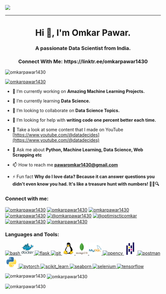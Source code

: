 
![](https://media.giphy.com/media/qgQUggAC3Pfv687qPC/giphy.gif)

------

<h1 align="center">Hi 👋, I'm Omkar Pawar.</h1>
<h3 align="center">A passionate Data Scientist from India.</h3>
<h3 align="center"> Connect With Me: https://linktr.ee/omkarpawar1430 </h3>
<p align="left"> <img src="https://komarev.com/ghpvc/?username=omkarpawar1430&label=Profile%20views&color=0e75b6&style=flat" alt="omkarpawar1430" /> </p>

<p align="left"> <a href="https://github.com/ryo-ma/github-profile-trophy"><img src="https://github-profile-trophy.vercel.app/?username=omkarpawar1430" alt="omkarpawar1430" /></a> </p>

- 🔭 I’m currently working on **Amazing Machine Learning Projects.**

- 🌱 I’m currently learning **Data Science.**

- 👯 I’m looking to collaborate on **Data Science Topics.**

- 🤝 I’m looking for help with **writing code one percent better each time.**

- 🔴 Take a look at some content that I made on YouTube [https://www.youtube.com/@datadecides](https://www.youtube.com/@datadecides)

- 💬 Ask me about **Python, Machine Learning, Data Science, Web Scrapping etc**

- 📫 How to reach me **pawaromkar1430@gmail.com**

- ⚡ Fun fact **Why do I love data? Because it can answer questions you didn't even know you had. It's like a treasure hunt with numbers! 🕵️‍♂️🔍**

<h3 align="left">Connect with me:</h3>
<p align="left">
<a href="https://twitter.com/omkarpawar1430" target="blank"><img align="center" src="https://raw.githubusercontent.com/rahuldkjain/github-profile-readme-generator/master/src/images/icons/Social/twitter.svg" alt="omkarpawar1430" height="30" width="40" /></a>
<a href="https://linkedin.com/in/omkarpawar1430" target="blank"><img align="center" src="https://raw.githubusercontent.com/rahuldkjain/github-profile-readme-generator/master/src/images/icons/Social/linked-in-alt.svg" alt="omkarpawar1430" height="30" width="40" /></a>
<a href="https://kaggle.com/omkarpawar1430" target="blank"><img align="center" src="https://raw.githubusercontent.com/rahuldkjain/github-profile-readme-generator/master/src/images/icons/Social/kaggle.svg" alt="omkarpawar1430" height="30" width="40" /></a>
<a href="https://instagram.com/omkarpawar1430" target="blank"><img align="center" src="https://raw.githubusercontent.com/rahuldkjain/github-profile-readme-generator/master/src/images/icons/Social/instagram.svg" alt="omkarpawar1430" height="30" width="40" /></a>
<a href="https://medium.com/@omkarpawar1430" target="blank"><img align="center" src="https://raw.githubusercontent.com/rahuldkjain/github-profile-readme-generator/master/src/images/icons/Social/medium.svg" alt="@omkarpawar1430" height="30" width="40" /></a>
<a href="https://www.youtube.com/@optimisticomkar" target="blank"><img align="center" src="https://raw.githubusercontent.com/rahuldkjain/github-profile-readme-generator/master/src/images/icons/Social/youtube.svg" alt="@optimiscticomkar" height="30" width="40" /></a>
<a href="https://www.hackerrank.com/omkarpawar1430" target="blank"><img align="center" src="https://raw.githubusercontent.com/rahuldkjain/github-profile-readme-generator/master/src/images/icons/Social/hackerrank.svg" alt="omkarpawar1430" height="30" width="40" /></a>
<a href="https://www.leetcode.com/omkarpawar1430" target="blank"><img align="center" src="https://raw.githubusercontent.com/rahuldkjain/github-profile-readme-generator/master/src/images/icons/Social/leet-code.svg" alt="omkarpawar1430" height="30" width="40" /></a>
</p>

<h3 align="left">Languages and Tools:</h3>
<p align="left"> <a href="https://www.gnu.org/software/bash/" target="_blank" rel="noreferrer"> <img src="https://www.vectorlogo.zone/logos/gnu_bash/gnu_bash-icon.svg" alt="bash" width="40" height="40"/> </a> <a href="https://www.docker.com/" target="_blank" rel="noreferrer"> <img src="https://raw.githubusercontent.com/devicons/devicon/master/icons/docker/docker-original-wordmark.svg" alt="docker" width="40" height="40"/> </a> <a href="https://flask.palletsprojects.com/" target="_blank" rel="noreferrer"> <img src="https://www.vectorlogo.zone/logos/pocoo_flask/pocoo_flask-icon.svg" alt="flask" width="40" height="40"/> </a> <a href="https://git-scm.com/" target="_blank" rel="noreferrer"> <img src="https://www.vectorlogo.zone/logos/git-scm/git-scm-icon.svg" alt="git" width="40" height="40"/> </a> <a href="https://www.linux.org/" target="_blank" rel="noreferrer"> <img src="https://raw.githubusercontent.com/devicons/devicon/master/icons/linux/linux-original.svg" alt="linux" width="40" height="40"/> </a> <a href="https://www.mongodb.com/" target="_blank" rel="noreferrer"> <img src="https://raw.githubusercontent.com/devicons/devicon/master/icons/mongodb/mongodb-original-wordmark.svg" alt="mongodb" width="40" height="40"/> </a> <a href="https://www.mysql.com/" target="_blank" rel="noreferrer"> <img src="https://raw.githubusercontent.com/devicons/devicon/master/icons/mysql/mysql-original-wordmark.svg" alt="mysql" width="40" height="40"/> </a> <a href="https://opencv.org/" target="_blank" rel="noreferrer"> <img src="https://www.vectorlogo.zone/logos/opencv/opencv-icon.svg" alt="opencv" width="40" height="40"/> </a> <a href="https://pandas.pydata.org/" target="_blank" rel="noreferrer"> <img src="https://raw.githubusercontent.com/devicons/devicon/2ae2a900d2f041da66e950e4d48052658d850630/icons/pandas/pandas-original.svg" alt="pandas" width="40" height="40"/> </a> <a href="https://postman.com" target="_blank" rel="noreferrer"> <img src="https://www.vectorlogo.zone/logos/getpostman/getpostman-icon.svg" alt="postman" width="40" height="40"/> </a> <a href="https://www.python.org" target="_blank" rel="noreferrer"> <img src="https://raw.githubusercontent.com/devicons/devicon/master/icons/python/python-original.svg" alt="python" width="40" height="40"/> </a> <a href="https://pytorch.org/" target="_blank" rel="noreferrer"> <img src="https://www.vectorlogo.zone/logos/pytorch/pytorch-icon.svg" alt="pytorch" width="40" height="40"/> </a> <a href="https://scikit-learn.org/" target="_blank" rel="noreferrer"> <img src="https://upload.wikimedia.org/wikipedia/commons/0/05/Scikit_learn_logo_small.svg" alt="scikit_learn" width="40" height="40"/> </a> <a href="https://seaborn.pydata.org/" target="_blank" rel="noreferrer"> <img src="https://seaborn.pydata.org/_images/logo-mark-lightbg.svg" alt="seaborn" width="40" height="40"/> </a> <a href="https://www.selenium.dev" target="_blank" rel="noreferrer"> <img src="https://raw.githubusercontent.com/detain/svg-logos/780f25886640cef088af994181646db2f6b1a3f8/svg/selenium-logo.svg" alt="selenium" width="40" height="40"/> </a> <a href="https://www.tensorflow.org" target="_blank" rel="noreferrer"> <img src="https://www.vectorlogo.zone/logos/tensorflow/tensorflow-icon.svg" alt="tensorflow" width="40" height="40"/> </a> </p>

<p><img align="left" src="https://github-readme-stats.vercel.app/api/top-langs?username=omkarpawar1430&show_icons=true&locale=en&layout=compact" alt="omkarpawar1430" /></p>

<p>&nbsp;<img align="center" src="https://github-readme-stats.vercel.app/api?username=omkarpawar1430&show_icons=true&locale=en" alt="omkarpawar1430" /></p>

<p><img align="center" src="https://github-readme-streak-stats.herokuapp.com/?user=omkarpawar1430&" alt="omkarpawar1430" /></p>
